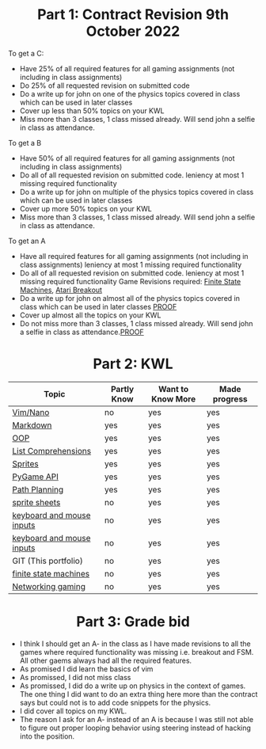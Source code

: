 # <center>Part 1: Contract Revision 9th October 2022</center>

To get a C:
* Have 25% of all required features for all gaming assignments (not including in class assignments)
* Do 25% of all requested revision on submitted code
* Do a write up for john on one of the physics topics covered in class which can be used in later classes
* Cover up less than 50% topics on your KWL
* Miss more than 3 classes, 1 class missed already. Will send john a selfie in class as attendance.


To get a B
* Have 50% of all required features for all gaming assignments (not including in class assignments)
* Do all of all requested revision on submitted code. leniency at most 1 missing required functionality
* Do a write up for john on multiple of the physics topics covered in class which can be used in later classes
* Cover up more 50% topics on your KWL
* Miss more than 3 classes, 1 class missed already. Will send john a selfie in class as attendance.


 To get an A
* Have all required features for all gaming assignments (not including in class assignments) leniency at most 1 missing required functionality
* Do all of all requested revision on submitted code. leniency at most 1 missing required functionality
  Game Revisions required: [Finite State Machines](/gaming_assignments/4_Finite_State_Machines_V2), [Atari Breakout](/gaming_assignments/1_Atari_Breakout_V2)
* Do a write up for john on almost all of the physics topics covered in class which can be used in later classes [PROOF](Game-Physics.md)
* Cover up almost all the topics on your KWL
* Do not miss more than 3 classes, 1 class missed already. Will send john a selfie in class as attendance.[PROOF](/Attendance_Proof/)


# <center>Part 2: KWL</center>

|Topic                                                                      |Partly Know  |Want to Know More | Made progress |
|---------------------------------------------------------------------------|-------------|------------------|---------------|
|[Vim/Nano                 ](mb_vim_tutor.txt)                              |no           | yes              |yes            |
|[Markdown                 ](Game-Physics.md)                               |yes          | yes              |yes            |
|[OOP                      ](/gaming_assignments/2_Simple_Platformer)       |yes          | yes              |yes            |
|[List Comprehensions      ](/gaming_assignments/4_Finite_State_Machines_V2)|yes          | yes              |yes            |
|[Sprites                  ](/gaming_assignments/2_Simple_Platformer)       |yes          | yes              |yes            |
|[PyGame API               ](/gaming_assignments/1_Atari_Breakout)          |yes          | yes              |yes            |
|[Path Planning            ](/gaming_assignments/5_Path_Planning)           |yes          | yes              |yes            |
|[sprite sheets            ](/gaming_assignments/2_Simple_Platformer)       |no           | yes              |yes            |
|[keyboard and mouse inputs](/gaming_assignments/1_Atari_Breakout)          |no           | yes              |yes            |
|[keyboard and mouse inputs](/gaming_assignments/3_Flocking)                |no           | yes              |yes            |
|GIT                        (This portfolio)                                |no           | yes              |yes            |
|[finite state machines    ](/gaming_assignments/4_Finite_State_Machines_V2)|no           | yes              |yes            |
|[Networking gaming        ](/gaming_assignments/6_Network_Gaming)          |no           | yes              |yes            |

# <center>Part 3: Grade bid</center>

* I think I should get an A- in the class as I have made revisions to all the games where required functionality was missing i.e. breakout and FSM. All other gaems always had all the required features. 
* As promised I did learn the basics of vim
* As promissed, I did not miss class
* As promissed, I did do a write up on physics in the context of games. The one thing I did want to do an extra thing here more than the contract says but could not is to add code snippets for the physics. 
* I did cover all topics on my KWL. 
* The reason I ask for an A- instead of an A is because I was still not able to figure out proper looping behavior using steering instead of hacking into the position.
